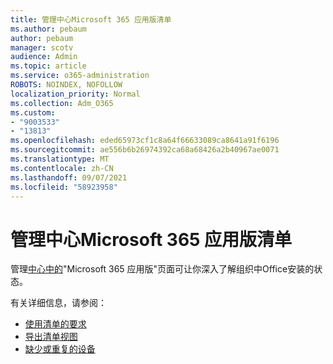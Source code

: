 ```yaml
---
title: 管理中心Microsoft 365 应用版清单
ms.author: pebaum
author: pebaum
manager: scotv
audience: Admin
ms.topic: article
ms.service: o365-administration
ROBOTS: NOINDEX, NOFOLLOW
localization_priority: Normal
ms.collection: Adm_O365
ms.custom:
- "9003533"
- "13813"
ms.openlocfilehash: eded65973cf1c8a64f66633089ca8641a91f6196
ms.sourcegitcommit: ae556b6b26974392ca68a68426a2b40967ae0071
ms.translationtype: MT
ms.contentlocale: zh-CN
ms.lasthandoff: 09/07/2021
ms.locfileid: "58923958"
---
```

# <a name="inventory-in-microsoft-365-apps-admin-center"></a>管理中心Microsoft 365 应用版清单

管理[中心中的](https://docs.microsoft.com/deployoffice/admincenter/inventory)"Microsoft 365 应用版"页面可让你深入了解组织中Office安装的状态。 

有关详细信息，请参阅：

- [使用清单的要求](https://docs.microsoft.com/deployoffice/admincenter/inventory#requirements-for-using-inventory)
- [导出清单视图](https://docs.microsoft.com/deployoffice/admincenter/inventory#export-inventory-views)
- [缺少或重复的设备](https://docs.microsoft.com/deployoffice/admincenter/inventory#missing-or-duplicate-devices)